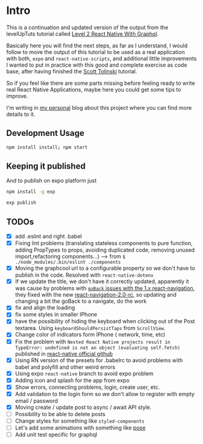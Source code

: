 # Intro

This is a continuation and updated version of the output from the levelUpTuts tutorial called [Level 2 React Native With Graphql](https://www.leveluptutorials.com/tutorials/level-2-react-native-with-graphql).

Basically here you will find the next steps, as far as I understand, I would follow to move the output of this tutorial to be used as a real application with both, `expo` and `react-native-scripts`, and additional little improvements I wanted to put in practice with this good and complete exercise as code base, after having finished the [Scott Tolinski](http://scotttolinski.com/) tutorial.

So if you feel like there are some parts missing before feeling ready to write real React Native Applications, maybe here you could get some tips to improve.

I'm writing in [my personal](https://robertovg.com/blog/next-steps-after-level-2-react-native-with-graphql-part1) blog about this project where you can find more details to it.

## Development Usage

```bash
npm install install; npm start
```

## Keeping it published

And to publish on expo platform just

```bash
npm install -g exp
```

```bash
exp publish
```

## TODOs

* [x] add .eslint and right .babel
* [x] Fixing lint problems (translating stateless components to pure function, adding PropTypes to props, avoiding duplicated code, removing unused import,refactoring components...) --> from `$ ./node_modules/.bin/eslint ./components`
* [x] Moving the graphcool url to a configurable property so we don't have to publish in the code. Resolved with `react-native-dotenv`
* [x] If we update the title, we don't have it correctly updated, apparently it was cause by problems with [`goBack` issues with the 1.x react-navigation](https://github.com/react-navigation/react-navigation/issues/2454), they fixed with the new [react-navigation-2.0-rc](https://reactnavigation.org/blog/2018/04/06/react-navigation-2.0-rc.html#breaking-changes), so updating and changing a bit the goBack to a navigate, do the work
* [x] fix and align the loading
* [x] fix some styles in smaller IPhone
* [x] have the possibility of hiding the keyboard when clicking out of the Post textarea. Using `keyboardShouldPersistTaps` from `ScrollView`.
* [x] Change color of indicators form IPhone ( network, time, etc)
* [x] Fix the problem with `Nested React Native projects result in TypeError: undefined is not an object (evaluating self.fetch)` published in [react-native official github](https://github.com/facebook/react-native/issues/9599)
* [x] Using RN version of the presets for .babelrc to avoid problems with babel and polyfill and other weird errors
* [x] Using expo `react-native` branch to avoid expo problem
* [x] Adding icon and splash for the app from expo
* [x] Show errors, connecting problems, login, create user, etc.
* [x] Add validation to the login form so we don't allow to register with empty email / password
* [x] Moving create / update post to async / await API style.
* [ ] Possibility to be able to delete posts
* [ ] Change styles for something like `styled-components`
* [ ] Let's add some animations with something like [pose](https://popmotion.io/pose/learn/native-get-started/)
* [ ] Add unit test specific for graphql
